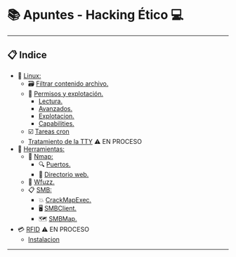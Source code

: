 # 📚 Apuntes - Hacking Ético 💻
***
## 📋 Indice 
- 📜 [Linux:](https://github.com/w0lfst/Apuntes/tree/main/Linux)
    - 🗃️ [Filtrar contenido archivo.](https://github.com/w0lfst/Apuntes-Hacking-Etico/blob/main/Linux/Filtrar%20contenido%20archivo.md#filtrar-contenido-arhivo)
    - 🔐 [Permisos y explotación.](https://github.com/w0lfst/Apuntes-Hacking-Etico/blob/main/Linux/Permisos.md#lectura-de-permisos)
        - [Lectura.](https://github.com/w0lfst/Apuntes-Hacking-Etico/blob/main/Linux/Permisos.md#lectura-de-permisos)  
        - [Avanzados.](https://github.com/w0lfst/Apuntes-Hacking-Etico/blob/main/Linux/Permisos.md#permisos-avanzados)
        - [Explotacion.](https://github.com/w0lfst/Apuntes-Hacking-Etico/blob/main/Linux/Permisos.md#explotaci%C3%B3n-permisos-suid)
        - [Capabilities.](https://github.com/w0lfst/Apuntes-Hacking-Etico/blob/main/Linux/Permisos.md#capabilities)  
    - ☑️ [Tareas cron](https://github.com/w0lfst/Apuntes-Hacking-Etico/blob/main/Linux/Tareas%20cron.md#%EF%B8%8F-proximamente)
    - [Tratamiento de la TTY](https://github.com/w0lfst/Apuntes-Hacking-Etico/blob/main/Linux/tty.md#%EF%B8%8F-en-proceso) ⚠️ EN PROCESO
- 🧰 [Herramientas:](https://github.com/w0lfst/Apuntes-Hacking-Etico/tree/main/Herramientas)
    - 👀 [Nmap:](https://github.com/w0lfst/Apuntes/tree/main/nmap)
        - 🔍 [Puertos.](https://github.com/w0lfst/Apuntes-Hacking-Etico/blob/main/Herramientas/nmap/Escaneo%20de%20puertos.md#escanear-puertos)
        - 📂 [Directorio web.](https://github.com/w0lfst/Apuntes-Hacking-Etico/blob/main/Herramientas/nmap/Escaneo%20directorio%20web.md#directorio-web)
    - 🐙 [Wfuzz.](https://github.com/w0lfst/Apuntes-Hacking-Etico/blob/main/Herramientas/wfuzz/wfuzz.md#wfuzz)
    - 📋 [SMB:](https://github.com/w0lfst/Apuntes/tree/main/Samba)
        - 💥 [CrackMapExec.](https://github.com/w0lfst/Apuntes/blob/main/Samba/CrackMapExec.md#crackmapexec-o-cme-)
        - 🖥️ [SMBClient.](https://github.com/w0lfst/Apuntes/blob/main/Samba/SMBClient.md#smbclient)
        - 🗺️ [SMBMap.](https://github.com/w0lfst/Apuntes/blob/main/Samba/SMBMap.md#smbmap)
- 💳 [RFID](https://github.com/w0lfst/Apuntes-Hacking-Etico/tree/main/RFID) ⚠️ EN PROCESO
    - [Instalacion](https://github.com/w0lfst/Apuntes-Hacking-Etico/blob/main/RFID/proxmark.md#%EF%B8%8F-en-proceso)    
***
